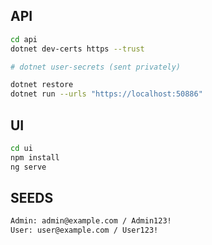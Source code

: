 ## API
```bash
cd api
dotnet dev-certs https --trust

# dotnet user-secrets (sent privately)

dotnet restore
dotnet run --urls "https://localhost:50886"
```
## UI
```bash
cd ui
npm install
ng serve
```
## SEEDS
```bash
Admin: admin@example.com / Admin123!
User: user@example.com / User123!
```
